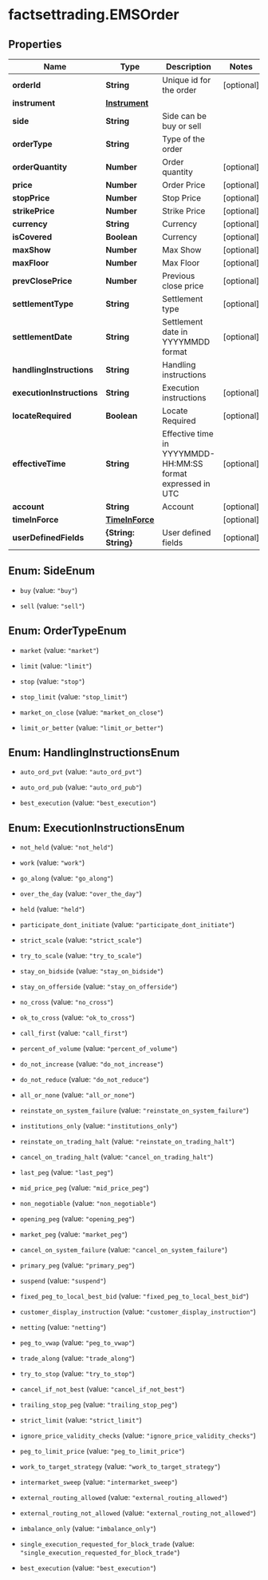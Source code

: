# factsettrading.EMSOrder

## Properties

Name | Type | Description | Notes
------------ | ------------- | ------------- | -------------
**orderId** | **String** | Unique id for the order | [optional] 
**instrument** | [**Instrument**](Instrument.md) |  | 
**side** | **String** | Side can be buy or sell | 
**orderType** | **String** | Type of the order | 
**orderQuantity** | **Number** | Order quantity | [optional] 
**price** | **Number** | Order Price | [optional] 
**stopPrice** | **Number** | Stop Price | [optional] 
**strikePrice** | **Number** | Strike Price | [optional] 
**currency** | **String** | Currency | [optional] 
**isCovered** | **Boolean** | Currency | [optional] 
**maxShow** | **Number** | Max Show | [optional] 
**maxFloor** | **Number** | Max Floor | [optional] 
**prevClosePrice** | **Number** | Previous close price | [optional] 
**settlementType** | **String** | Settlement type | [optional] 
**settlementDate** | **String** | Settlement date in YYYYMMDD format | [optional] 
**handlingInstructions** | **String** | Handling instructions | 
**executionInstructions** | **String** | Execution instructions | [optional] 
**locateRequired** | **Boolean** | Locate Required | [optional] 
**effectiveTime** | **String** | Effective time in YYYYMMDD-HH:MM:SS format expressed in UTC | [optional] 
**account** | **String** | Account | [optional] 
**timeInForce** | [**TimeInForce**](TimeInForce.md) |  | [optional] 
**userDefinedFields** | **{String: String}** | User defined fields | [optional] 



## Enum: SideEnum


* `buy` (value: `"buy"`)

* `sell` (value: `"sell"`)





## Enum: OrderTypeEnum


* `market` (value: `"market"`)

* `limit` (value: `"limit"`)

* `stop` (value: `"stop"`)

* `stop_limit` (value: `"stop_limit"`)

* `market_on_close` (value: `"market_on_close"`)

* `limit_or_better` (value: `"limit_or_better"`)





## Enum: HandlingInstructionsEnum


* `auto_ord_pvt` (value: `"auto_ord_pvt"`)

* `auto_ord_pub` (value: `"auto_ord_pub"`)

* `best_execution` (value: `"best_execution"`)





## Enum: ExecutionInstructionsEnum


* `not_held` (value: `"not_held"`)

* `work` (value: `"work"`)

* `go_along` (value: `"go_along"`)

* `over_the_day` (value: `"over_the_day"`)

* `held` (value: `"held"`)

* `participate_dont_initiate` (value: `"participate_dont_initiate"`)

* `strict_scale` (value: `"strict_scale"`)

* `try_to_scale` (value: `"try_to_scale"`)

* `stay_on_bidside` (value: `"stay_on_bidside"`)

* `stay_on_offerside` (value: `"stay_on_offerside"`)

* `no_cross` (value: `"no_cross"`)

* `ok_to_cross` (value: `"ok_to_cross"`)

* `call_first` (value: `"call_first"`)

* `percent_of_volume` (value: `"percent_of_volume"`)

* `do_not_increase` (value: `"do_not_increase"`)

* `do_not_reduce` (value: `"do_not_reduce"`)

* `all_or_none` (value: `"all_or_none"`)

* `reinstate_on_system_failure` (value: `"reinstate_on_system_failure"`)

* `institutions_only` (value: `"institutions_only"`)

* `reinstate_on_trading_halt` (value: `"reinstate_on_trading_halt"`)

* `cancel_on_trading_halt` (value: `"cancel_on_trading_halt"`)

* `last_peg` (value: `"last_peg"`)

* `mid_price_peg` (value: `"mid_price_peg"`)

* `non_negotiable` (value: `"non_negotiable"`)

* `opening_peg` (value: `"opening_peg"`)

* `market_peg` (value: `"market_peg"`)

* `cancel_on_system_failure` (value: `"cancel_on_system_failure"`)

* `primary_peg` (value: `"primary_peg"`)

* `suspend` (value: `"suspend"`)

* `fixed_peg_to_local_best_bid` (value: `"fixed_peg_to_local_best_bid"`)

* `customer_display_instruction` (value: `"customer_display_instruction"`)

* `netting` (value: `"netting"`)

* `peg_to_vwap` (value: `"peg_to_vwap"`)

* `trade_along` (value: `"trade_along"`)

* `try_to_stop` (value: `"try_to_stop"`)

* `cancel_if_not_best` (value: `"cancel_if_not_best"`)

* `trailing_stop_peg` (value: `"trailing_stop_peg"`)

* `strict_limit` (value: `"strict_limit"`)

* `ignore_price_validity_checks` (value: `"ignore_price_validity_checks"`)

* `peg_to_limit_price` (value: `"peg_to_limit_price"`)

* `work_to_target_strategy` (value: `"work_to_target_strategy"`)

* `intermarket_sweep` (value: `"intermarket_sweep"`)

* `external_routing_allowed` (value: `"external_routing_allowed"`)

* `external_routing_not_allowed` (value: `"external_routing_not_allowed"`)

* `imbalance_only` (value: `"imbalance_only"`)

* `single_execution_requested_for_block_trade` (value: `"single_execution_requested_for_block_trade"`)

* `best_execution` (value: `"best_execution"`)




